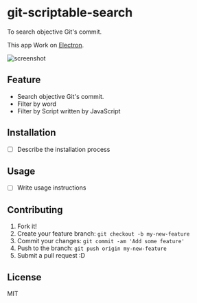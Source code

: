 # git-scriptable-search

To search objective Git's commit.

This app Work on [Electron](http://electron.atom.io/ "Electron").


![screenshot](http://monosnap.com/image/YoPmZy88jlraDsvLiBNhhvZsrWqVr2.png)

## Feature

- Search objective Git's commit.
- Filter by word
- Filter by Script written by JavaScript

## Installation

- [ ] Describe the installation process

## Usage

- [ ] Write usage instructions

## Contributing

1. Fork it!
2. Create your feature branch: `git checkout -b my-new-feature`
3. Commit your changes: `git commit -am 'Add some feature'`
4. Push to the branch: `git push origin my-new-feature`
5. Submit a pull request :D

## License

MIT